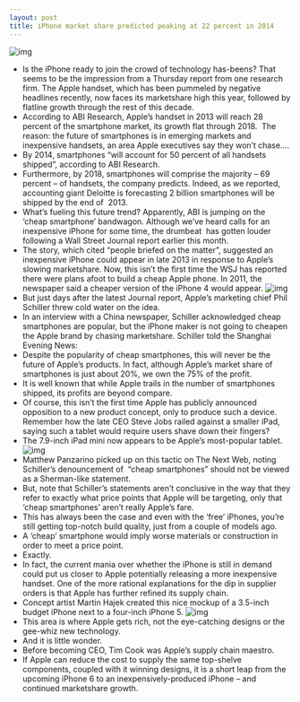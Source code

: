 ```yaml
---
layout: post
title: iPhone market share predicted peaking at 22 percent in 2014
---
```

![img](http://media.idownloadblog.com/wp-content/uploads/2012/04/Apple-Event-20111004-iPhone-4S-introduction-Worldwide-handset-market-share.jpeg)
* Is the iPhone ready to join the crowd of technology has-beens? That seems to be the impression from a Thursday report from one research firm. The Apple handset, which has been pummeled by negative headlines recently, now faces its marketshare high this year, followed by flatline growth through the rest of this decade.
* According to ABI Research, Apple’s handset in 2013 will reach 28 percent of the smartphone market, its growth flat through 2018.  The reason: the future of smartphones is in emerging markets and inexpensive handsets, an area Apple executives say they won’t chase….
* By 2014, smartphones “will account for 50 percent of all handsets shipped”, according to ABI Research.
* Furthermore, by 2018, smartphones will comprise the majority – 69 percent – of handsets, the company predicts. Indeed, as we reported, accounting giant Deloitte is forecasting 2 billion smartphones will be shipped by the end of  2013.
* What’s fueling this future trend? Apparently, ABI is jumping on the ‘cheap smartphone’ bandwagon. Although we’ve heard calls for an inexpensive iPhone for some time, the drumbeat  has gotten louder following a Wall Street Journal report earlier this month.
* The story, which cited “people briefed on the matter”, suggested an inexpensive iPhone could appear in late 2013 in response to Apple’s slowing marketshare. Now, this isn’t the first time the WSJ has reported there were plans afoot to build a cheap Apple phone. In 2011, the newspaper said a cheaper version of the iPhone 4 would appear.
![img](http://media.idownloadblog.com/wp-content/uploads/2013/01/iPhone-5-keynote-Macbook-is-top-US-notebook.jpg)
* But just days after the latest Journal report, Apple’s marketing chief Phil Schiller threw cold water on the idea.
* In an interview with a China newspaper, Schiller acknowledged cheap smartphones are popular, but the iPhone maker is not going to cheapen the Apple brand by chasing marketshare. Schiller told the Shanghai Evening News:
* Despite the popularity of cheap smartphones, this will never be the future of Apple’s products. In fact, although Apple’s market share of smartphones is just about 20%, we own the 75% of the profit.
* It is well known that while Apple trails in the number of smartphones shipped, its profits are beyond compare.
* Of course, this isn’t the first time Apple has publicly announced opposition to a new product concept, only to produce such a device. Remember how the late CEO Steve Jobs railed against a smaller iPad, saying such a tablet would require users shave down their fingers?
* The 7.9-inch iPad mini now appears to be Apple’s most-popular tablet.
![img](http://media.idownloadblog.com/wp-content/uploads/2012/10/iPad-mini-three-up-front-back-profile.jpg)
* Matthew Panzarino picked up on this tactic on The Next Web, noting Schiller’s denouncement of  “cheap smartphones” should not be viewed as a Sherman-like statement.
* But, note that Schiller’s statements aren’t conclusive in the way that they refer to exactly what price points that Apple will be targeting, only that ‘cheap smartphones’ aren’t really Apple’s fare.
* This has always been the case and even with the ‘free’ iPhones, you’re still getting top-notch build quality, just from a couple of models ago.
* A ‘cheap’ smartphone would imply worse materials or construction in order to meet a price point.
* Exactly.
* In fact, the current mania over whether the iPhone is still in demand could put us closer to Apple potentially releasing a more inexpensive handset. One of the more rational explanations for the dip in supplier orders is that Apple has further refined its supply chain.
* Concept artist Martin Hajek created this nice mockup of a 3.5-inch budget iPhone next to a four-inch iPhone 5.
![img](http://media.idownloadblog.com/wp-content/uploads/2013/01/iPhone-Mini-2.jpg)
* This area is where Apple gets rich, not the eye-catching designs or the gee-whiz new technology.
* And it is little wonder.
* Before becoming CEO, Tim Cook was Apple’s supply chain maestro.
* If Apple can reduce the cost to supply the same top-shelve components, coupled with it winning designs, it is a short leap from the upcoming iPhone 6 to an inexpensively-produced iPhone – and continued marketshare growth.

